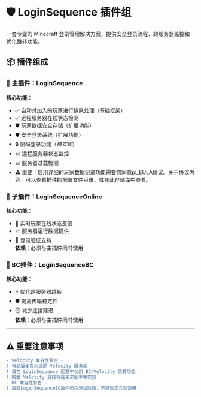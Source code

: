 # 🛡️ LoginSequence 插件组

一套专业的 Minecraft 登录管理解决方案，提供安全登录流程、跨服务器监控和优化跳转功能。

## 📦 插件组成

### 🧩 主插件：LoginSequence
**核心功能**：
- ✅ 自动对加入的玩家进行排队处理（基础框架）
- ✅ 远程服务器在线状态检测
- 🛡️ 玩家数据安全存储（扩展功能）
- 🛡️ 安全登录系统（扩展功能）
- 🔒 密码登录功能（*待实现*）
- 📊 远程服务器状态监控
- 📊 服务器过载检测
- ⚠️ 重要：启用详细的玩家数据记录功能需要您同意pi_EULA协议。关于协议内容，可以查看插件的配置文件目录，或在此存储库中查看。

### 🔌 子插件：LoginSequenceOnline
**核心功能**：
- 👥 实时玩家在线状态反馈
- 📈 服务器运行数据提供
- 🔑 登录验证支持  
**依赖**：必须与主插件同时使用

### 🌉 BC插件：LoginSequenceBC
**核心功能**：
- ⚡ 优化跨服务器跳转
- 🛡️ 提高传输稳定性
- ⏱️ 减少连接延迟  
**依赖**：必须与主插件同时使用

---

## ⚠️ 重要注意事项

```diff
- Velocity 兼容性警告 -
! 当前版本暂未适配 Velocity 服务端
! 请在 LoginSequence 配置中关闭 BC/Velocity 跳转功能
! 完整 Velocity 支持将在未来版本中实现
- BC 兼容性警告 -
! 目前LoginSequenceBC插件仍在测试阶段，不建议您立刻使用
